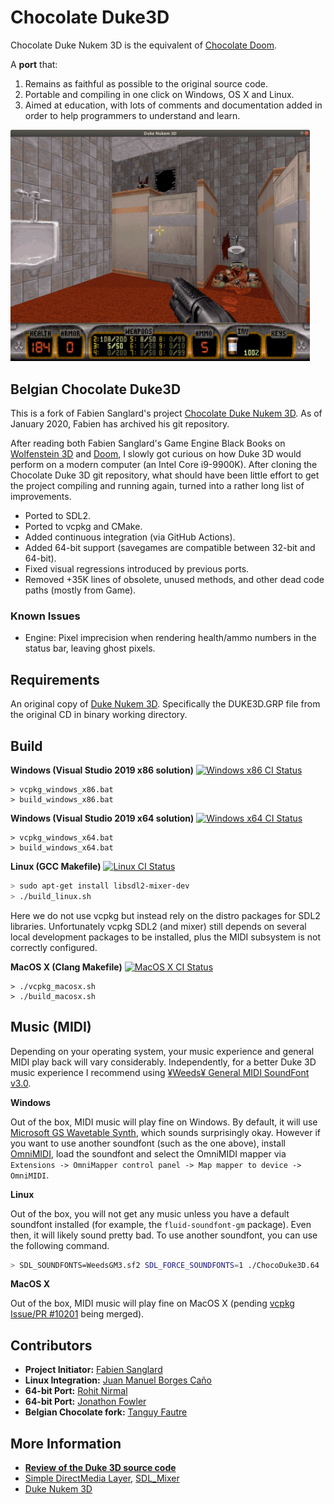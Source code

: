 # Chocolate Duke3D

Chocolate Duke Nukem 3D is the equivalent of [Chocolate Doom](http://www.chocolate-doom.org/wiki/index.php/Chocolate_Doom).

A **port** that:

1. Remains as faithful as possible to the original source code.
2. Portable and compiling in one click on Windows, OS X and Linux.
3. Aimed at education, with lots of comments and documentation added in order to help programmers to understand and learn.

<img src="doc/screenshot0.png" width="95%"></img>

## Belgian Chocolate Duke3D

This is a fork of Fabien Sanglard's project [Chocolate Duke Nukem 3D](https://github.com/fabiensanglard/chocolate_duke3D). As of January 2020, Fabien has archived his git repository.

After reading both Fabien Sanglard's Game Engine Black Books on [Wolfenstein 3D](https://github.com/fabiensanglard/gebbwolf3) and [Doom](https://github.com/fabiensanglard/gebbdoom), I slowly got curious on how Duke 3D would perform on a modern computer (an Intel Core i9-9900K). After cloning the Chocolate Duke 3D git repository, what should have been little effort to get the project compiling and running again, turned into a rather long list of improvements.

* Ported to SDL2.
* Ported to vcpkg and CMake.
* Added continuous integration (via GitHub Actions).
* Added 64-bit support (savegames are compatible between 32-bit and 64-bit).
* Fixed visual regressions introduced by previous ports. 
* Removed +35K lines of obsolete, unused methods, and other dead code paths (mostly from Game).

### Known Issues

* Engine: Pixel imprecision when rendering health/ammo numbers in the status bar, leaving ghost pixels.

## Requirements

An original copy of [Duke Nukem 3D](https://3drealms.com/catalog/duke-nukem-3d_27/). Specifically the DUKE3D.GRP file from the original CD in binary working directory.

## Build

**Windows (Visual Studio 2019 x86 solution)** [![Windows x86 CI Status](https://github.com/GPSnoopy/BelgianChocolateDuke3D/workflows/Windows%20x86%20CI/badge.svg)](https://github.com/GPSnoopy/BelgianChocolateDuke3D/actions?query=workflow%3A%22Windows+x86+CI%22)
```
> vcpkg_windows_x86.bat
> build_windows_x86.bat
```

**Windows (Visual Studio 2019 x64 solution)** [![Windows x64 CI Status](https://github.com/GPSnoopy/BelgianChocolateDuke3D/workflows/Windows%20x64%20CI/badge.svg)](https://github.com/GPSnoopy/BelgianChocolateDuke3D/actions?query=workflow%3A%22Windows+x64+CI%22)
```
> vcpkg_windows_x64.bat
> build_windows_x64.bat
```

**Linux (GCC Makefile)** [![Linux CI Status](https://github.com/GPSnoopy/BelgianChocolateDuke3D/workflows/Linux%20CI/badge.svg)](https://github.com/GPSnoopy/BelgianChocolateDuke3D/actions?query=workflow%3A%22Linux+CI%22)
```bash
> sudo apt-get install libsdl2-mixer-dev
> ./build_linux.sh
```
Here we do not use vcpkg but instead rely on the distro packages for SDL2 libraries. Unfortunately vcpkg SDL2 (and mixer) still depends on several local development packages to be installed, plus the MIDI subsystem is not correctly configured.

**MacOS X (Clang Makefile)** [![MacOS X CI Status](https://github.com/GPSnoopy/BelgianChocolateDuke3D/workflows/MacOS%20X%20CI/badge.svg)](https://github.com/GPSnoopy/BelgianChocolateDuke3D/actions?query=workflow%3A%22MacOS+X+CI%22)
```
> ./vcpkg_macosx.sh
> ./build_macosx.sh
```

## Music (MIDI)

Depending on your operating system, your music experience and general MIDI play back will vary considerably. Independently, for a better Duke 3D music experience I recommend using [¥Weeds¥ General MIDI SoundFont v3.0](http://www.simpilot.net/~richnagel/#soundfonts).

**Windows**

Out of the box, MIDI music will play fine on Windows. By default, it will use [Microsoft GS Wavetable Synth](https://impossible-music.fandom.com/wiki/Microsoft_GS_Wavetable_Synth), which sounds surprisingly okay. However if you want to use another soundfont (such as the one above), install [OmniMIDI](https://officialblackmidi.fandom.com/wiki/OmniMIDI), load the soundfont and select the OmniMIDI mapper via `Extensions -> OmniMapper control panel -> Map mapper to device -> OmniMIDI`.

**Linux**

Out of the box, you will not get any music unless you have a default soundfont installed (for example, the `fluid-soundfont-gm` package). Even then, it will likely sound pretty bad. To use another soundfont, you can use the following command.
```bash
> SDL_SOUNDFONTS=WeedsGM3.sf2 SDL_FORCE_SOUNDFONTS=1 ./ChocoDuke3D.64
```

**MacOS X**

Out of the box, MIDI music will play fine on MacOS X (pending [vcpkg Issue/PR #10201](https://github.com/microsoft/vcpkg/pull/10201) being merged).

## Contributors

* **Project Initiator:** [Fabien Sanglard](https://github.com/fabiensanglard)
* **Linux Integration:** [Juan Manuel Borges Caño](https://github.com/juanmabc)
* **64-bit Port:** [Rohit Nirmal](https://github.com/rohit-n)
* **64-bit Port:** [Jonathon Fowler](https://github.com/jonof/jfduke3d)
* **Belgian Chocolate fork:** [Tanguy Fautre](https://github.com/GPSnoopy/)

## More Information

* **[Review of the Duke 3D source code](http://fabiensanglard.net/duke3d/)**
* [Simple DirectMedia Layer](https://wiki.libsdl.org/FrontPage), [SDL_Mixer](http://www.libsdl.org/projects/SDL_mixer/)
* [Duke Nukem 3D](https://3drealms.com/catalog/duke-nukem-3d_27/)
